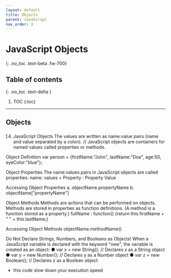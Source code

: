 ```yaml
---
layout: default
title: Objects
parent: JavaScript
nav_order: 3
---
```


# JavaScript Objects
{: .no_toc .text-beta .fw-700}

## Table of contents
{: .no_toc .text-delta }

1. TOC
{:toc}

---

## Objects

### 
14. JavaScript Objects
The values are written as name:value pairs (name and value separated by a colon).
// JavaScript objects are containers for named values called properties or methods.

Object Definition
var person = {firstName:"John", lastName:"Doe", age:50, eyeColor:"blue"};

Object Properties
The name:values pairs in JavaScript objects are called properties:
name: values = Property : Property Value

Accessing Object Properties
a. objectName.propertyName
b. objectName["propertyName"]

Object Methods
Methods are actions that can be performed on objects.
Methods are stored in properties as function definitions. (A method is a function stored as a property.)
	fullName	: function() {return this.firstName + " " + this.lastName;}

Accessing Object Methods
objectName.methodName()

Do Not Declare Strings, Numbers, and Booleans as Objects!
When a JavaScript variable is declared with the keyword "new", the variable is created as an object:
● var x = new String();        // Declares x as a String object
● var y = new Number();        // Declares y as a Number object
● var z = new Boolean();       // Declares z as a Boolean object
- this code slow down your execution speed